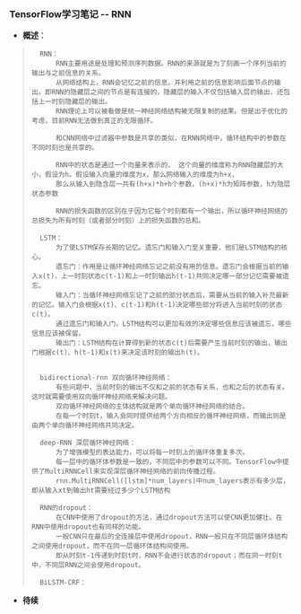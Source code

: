 ### TensorFlow学习笔记 -- RNN
- **概述**：
>       RNN：
>           RNN主要用途是处理和预测序列数据。RNN的来源就是为了刻画一个序列当前的输出与之前信息的关系。
>           从网络结构上，RNN会记忆之前的信息，并利用之前的信息影响后面节点的输出。即RNN的隐藏层之间的节点是有连接的，隐藏层的输入不仅包括输入层的输出，还包括上一时刻隐藏层的输出。
>           RNN理论上可以被看做是统一神经网络结构被无限复制的结果。但是出于优化的考虑，目前RNN无法做到真正的无限循环。
>
>           和CNN网络中过滤器中参数是共享的类似，在RNN网络中，循环结构中的参数在不同时刻也是共享的。
>
>           RNN中的状态是通过一个向量来表示的， 这个向量的维度称为RNN隐藏层的大小，假设为h。假设输入向量的维度为x，那么网络输入的维度为h+x，
>           那么从输入到隐含层一共有(h+x)*h+h个参数，(h+x)*h为矩阵参数，h为隐层状态参数
>
>           RNN的损失函数的区别在于因为它每个时刻都有一个输出，所以循环神经网络的总损失为所有时刻（或者部分时刻）上的损失函数的总和。
>
>       LSTM：
>           为了使LSTM保存长期的记忆。遗忘门和输入门至关重要，他们是LSTM结构的核心。
>           遗忘门：作用是让循环神经网络忘记之前没有用的信息。遗忘门会根据当前的输入x(t)，上一时刻状态c(t-1)和上一时刻输出h(t-1)共同决定哪一部分记忆需要被遗忘。
>           输入门：当循环神经网络忘记了之前的部分状态后，需要从当前的输入补充最新的记忆。输入门会根据x(t)、c(t-1)和h(t-1)决定哪些部分将进入当前时刻的状态c(t)。
>           通过遗忘门和输入门，LSTM结构可以更加有效的决定哪些信息应该被遗忘，哪些信息应该被保留。
>           输出门：LSTM结构在计算得到新的状态c(t)后需要产生当前时刻的输出，输出门根据c(t)、h(t-1)和x(t)来决定该时刻的输出h(t)。
>
>
>       bidirectional-rnn 双向循环神经网络：
>           有些问题中，当前时刻的输出不仅和之前的状态有关系，也和之后的状态有关。这时就需要使用双向循环神经网络来解决问题。
>           双向循环神经网络的主体结构就是两个单向循环神经网络的结合。
>           在每一个时刻t，输入会同时提供给两个方向相反的循环神经网络，而输出则是由两个单向循环神经网络共同决定。
>
>       deep-RNN 深层循环神经网络：
>           为了增强模型的表达能力，可以将每一时刻上的循环体重复多次。
>           每一层中的循环体参数是一致的，不同层中的参数可以不同。TensorFlow中提供了MultiRNNCell来实现深层循环神经网络的前向传播过程。
>           rnn.MultiRNNCell([lstm]*num_layers)中num_layers表示有多少层，即从输入xt到输出ht需要经过多少个LSTM结构
>
>       RNN的dropout：
>           在CNN中使用了dropout的方法，通过dropout方法可以使CNN更加健壮。在RNN中使用dropout也有同样的功能。
>           一般CNN只在最后的全连接层中使用dropout，RNN一般只在不同层循环体结构之间使用dropout，而不在同一层循环体结构间使用。
>           即从时刻t-1传递到时刻t时，RNN不会进行状态的dropout；而在同一时刻t中，不同层RNN之间会使用dropout。
>
>       BiLSTM-CRF：
>
>
>
>
>
>
>
>
>
>
>
>
>
>

- **待续**
>
>
>
>
>
>
>
>
>
>
>
>
